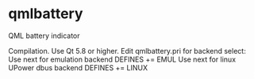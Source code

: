 # qmlbattery
QML battery indicator

Compilation.
Use Qt 5.8 or higher.
Edit qmlbattery.pri for backend select:
Use next for emulation backend
DEFINES += EMUL
Use next for linux UPower dbus backend
DEFINES += LINUX
